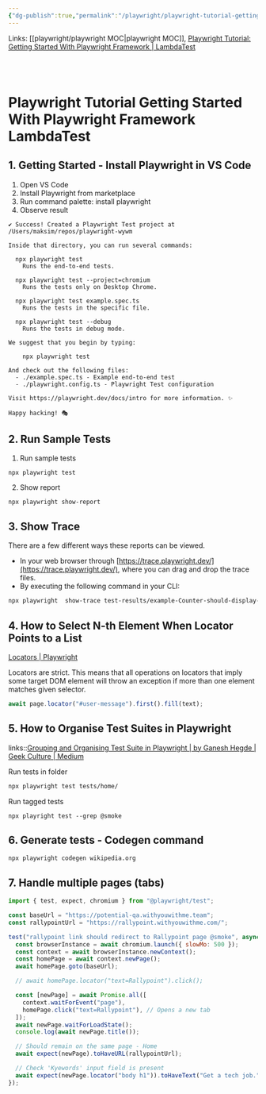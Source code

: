 ```yaml
---
{"dg-publish":true,"permalink":"/playwright/playwright-tutorial-getting-started-with-playwright-framework-lambda-test/","tags":["playwright"]}
---
```



Links: [[playwright/playwright MOC\|playwright MOC]], [Playwright Tutorial: Getting Started With Playwright Framework | LambdaTest](https://www.lambdatest.com/blog/playwright-framework/)

<br ><br >

# Playwright Tutorial Getting Started With Playwright Framework LambdaTest

## 1. Getting Started - Install Playwright in VS Code

1. Open VS Code
2. Install Playwright from marketplace 
3. Run command palette: install playwright
4. Observe result 

```Shell
✔ Success! Created a Playwright Test project at /Users/maksim/repos/playwright-wywm

Inside that directory, you can run several commands:

  npx playwright test
    Runs the end-to-end tests.

  npx playwright test --project=chromium
    Runs the tests only on Desktop Chrome.

  npx playwright test example.spec.ts
    Runs the tests in the specific file.

  npx playwright test --debug
    Runs the tests in debug mode.

We suggest that you begin by typing:

    npx playwright test

And check out the following files:
  - ./example.spec.ts - Example end-to-end test
  - ./playwright.config.ts - Playwright Test configuration

Visit https://playwright.dev/docs/intro for more information. ✨

Happy hacking! 🎭
```

## 2. Run Sample Tests

1. Run sample tests 

```Shell
npx playwright test
```

2. Show report

```Shell
npx playwright show-report
```

## 3. Show Trace

There are a few different ways these reports can be viewed.

- In your web browser through [https://trace.playwright.dev/](https://trace.playwright.dev/), where you can drag and drop the trace files.
- By executing the following command in your CLI:

```bash
npx playwright  show-trace test-results/example-Counter-should-display-the-current-number-of-todo-items-firefox/trace.zip
```

## 4. How to Select N-th Element When Locator Points to a List

[Locators | Playwright](https://playwright.dev/docs/locators#strictness)

Locators are strict. This means that all operations on locators that imply some target DOM element will throw an exception if more than one element matches given selector.

```js
await page.locator("#user-message").first().fill(text);
```

## 5. How to Organise Test Suites in Playwright

links::[Grouping and Organising Test Suite in Playwright | by Ganesh Hegde | Geek Culture | Medium](https://medium.com/geekculture/grouping-and-organising-test-suite-in-playwright-dccf2c55d776)

Run tests in folder

```bash
npx playwright test tests/home/
```

Run tagged tests

```shell
npx playright test --grep @smoke
```



## 6. Generate tests - Codegen command

```shell
npx playwright codegen wikipedia.org
```



## 7. Handle multiple pages (tabs)


```javascript
import { test, expect, chromium } from "@playwright/test";

const baseUrl = "https://potential-qa.withyouwithme.team";
const rallypointUrl = "https://rallypoint.withyouwithme.com/";

test("rallypoint link should redirect to Rallypoint page @smoke", async ({browser}) => {
  const browserInstance = await chromium.launch({ slowMo: 500 });
  const context = await browserInstance.newContext();
  const homePage = await context.newPage();
  await homePage.goto(baseUrl);

  // await homePage.locator("text=Rallypoint").click();

  const [newPage] = await Promise.all([
    context.waitForEvent("page"),
    homePage.click("text=Rallypoint"), // Opens a new tab
  ]);
  await newPage.waitForLoadState();
  console.log(await newPage.title());

  // Should remain on the same page - Home
  await expect(newPage).toHaveURL(rallypointUrl);

  // Check 'Kyewords' input field is present
  await expect(newPage.locator("body h1")).toHaveText("Get a tech job.");
});

```
